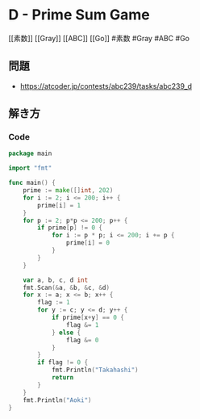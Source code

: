# D - Prime Sum Game
[[素数]] [[Gray]] [[ABC]] [[Go]]
#素数 #Gray #ABC #Go 

## 問題
- https://atcoder.jp/contests/abc239/tasks/abc239_d

## 解き方
### Code
```go
package main

import "fmt"

func main() {
	prime := make([]int, 202)
	for i := 2; i <= 200; i++ {
		prime[i] = 1
	}
	for p := 2; p*p <= 200; p++ {
		if prime[p] != 0 {
			for i := p * p; i <= 200; i += p {
				prime[i] = 0
			}
		}
	}

	var a, b, c, d int
	fmt.Scan(&a, &b, &c, &d)
	for x := a; x <= b; x++ {
		flag := 1
		for y := c; y <= d; y++ {
			if prime[x+y] == 0 {
				flag &= 1
			} else {
				flag &= 0
			}
		}
		if flag != 0 {
			fmt.Println("Takahashi")
			return
		}
	}
	fmt.Println("Aoki")
}
```